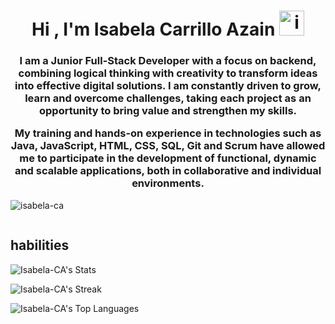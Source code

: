 <h1 align="center">Hi , I'm Isabela Carrillo Azain <img width="40" height="40" alt="image" src="https://github.com/user-attachments/assets/a458d6c5-c35d-4453-b2dd-4f9b38bcc304" />
</h1>
<h3 align="center"> I am a Junior Full-Stack Developer with a focus on backend, combining logical thinking with creativity to transform ideas into effective digital solutions. I am constantly driven to grow, learn and overcome challenges, taking each project as an opportunity to bring value and strengthen my skills.

My training and hands-on experience in technologies such as Java, JavaScript, HTML, CSS, SQL, Git and Scrum have allowed me to participate in the development of functional, dynamic and scalable applications, both in collaborative and individual environments.
</h3>

<p align="left"> <img src="https://komarev.com/ghpvc/?username=isabela-ca&label=Profile%20views&color=0e75b6&style=flat" alt="isabela-ca" /> </p>

<p align="left"> <a href="https://twitter.com/" target="blank"><img src="https://img.shields.io/twitter/follow/?logo=twitter&style=for-the-badge" alt="" /></a> </p>

<h2> habilities </h2>


![Isabela-CA's Stats](https://github-readme-stats.vercel.app/api?username=Isabela-CA&theme=vue-dark&show_icons=true&hide_border=true&count_private=true)

![Isabela-CA's Streak](https://github-readme-streak-stats.herokuapp.com/?user=Isabela-CA&theme=vue-dark&hide_border=true)

![Isabela-CA's Top Languages](https://github-readme-stats.vercel.app/api/top-langs/?username=Isabela-CA&theme=vue-dark&show_icons=true&hide_border=true&layout=compact)

